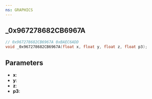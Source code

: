 ```yaml
---
ns: GRAPHICS
---
```

## _0x967278682CB6967A

```c
// 0x967278682CB6967A 0xBAEC6ADD
void _0x967278682CB6967A(float x, float y, float z, float p3);
```


## Parameters
* **x**: 
* **y**: 
* **z**: 
* **p3**: 

